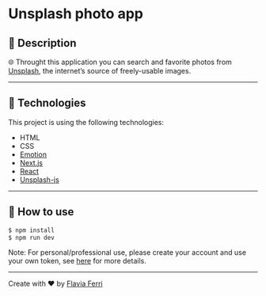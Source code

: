 # Unsplash photo app

## 🔖 Description

🌐 Throught this application you can search and favorite photos from [Unsplash](https://unsplash.com/), the internet’s source of freely-usable images.

---

## 🚀 Technologies

This project is using the following technologies:

- HTML
- CSS
- [Emotion](https://emotion.sh/docs/introduction)
- [Next.js](https://nextjs.org/)
- [React](https://reactjs.org/)
- [Unsplash-js](https://github.com/unsplash/unsplash-js)

---

## 🎲 How to use

```bash
$ npm install
$ npm run dev
```

Note: For personal/professional use, please create your account and use your own token, see [here](https://unsplash.com/developers) for more details.

---

<p>Create with ❤️ by <a href='https://github.com/flaviaferri' target='_blank'>Flavia Ferri</a></p>
